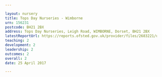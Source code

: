 ```yaml
---

layout: nursery
title: Tops Day Nurseries - Wimborne
urn: 156231
postcode: BH21 2BX
address: Tops Day Nurseries, Leigh Road, WIMBORNE, Dorset, BH21 2BX
latestReportUrl: https://reports.ofsted.gov.uk/provider/files/2683221/urn/156231.pdf
teaching: 2
development: 2
leadership: 2
outcomes: 2
overall: 2
date: 25 April 2017

---
```

